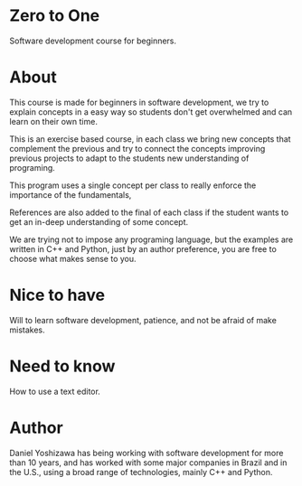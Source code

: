 # Zero to One
Software development course for beginners.

# About
This course is made for beginners in software development, we try to explain concepts in a easy way so students don't get overwhelmed and can learn on their own time.

This is an exercise based course, in each class we bring new concepts that complement the previous and try to connect the concepts improving previous projects to adapt to the students new understanding of programing.

This program uses a single concept per class to really enforce the importance of the fundamentals,

References are also added to the final of each class if the student wants to get an in-deep understanding of some concept.

We are trying not to impose any programing language, but the examples are written in C++ and Python, just by an author preference, you are free to choose what makes sense to you.

# Nice to have
Will to learn software development, patience, and not be afraid of make mistakes.

# Need to know
How to use a text editor.

# Author
Daniel Yoshizawa has being working with software development for more than 10 years, and has worked with some major companies in Brazil and in the U.S., using a broad range of technologies, mainly C++ and Python.
